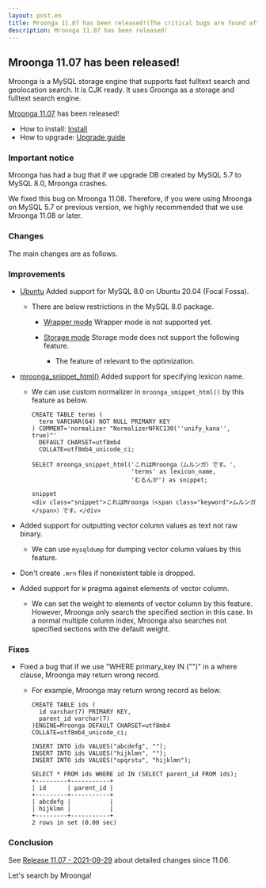 ```yaml
---
layout: post.en
title: Mroonga 11.07 has been released!(The critical bugs are found after 11.0.7 has been released)
description: Mroonga 11.07 has been released!
---
```


## Mroonga 11.07 has been released!

Mroonga is a MySQL storage engine that supports fast fulltext search
and geolocation search. It is CJK ready. It uses Groonga as a storage
and fulltext search engine.

[Mroonga 11.07](/docs/news.html#release-11-07) has been released!

* How to install: [Install](/docs/install.html)
* How to upgrade: [Upgrade guide](/docs/upgrade.html)

### Important notice

Mroonga has had a bug that if we upgrade DB created by MySQL 5.7 to MySQL 8.0, Mroonga crashes.

We fixed this bug on Mroonga 11.08.
Therefore, if you were using Mroonga on MySQL 5.7 or previous version,
we highly recommended that we use Mroonga 11.08 or later.

### Changes

The main changes are as follows.

### Improvements

* [Ubuntu](/docs/install/ubuntu.html) Added support for MySQL 8.0 on Ubuntu 20.04 (Focal Fossa).

  * There are below restrictions in the MySQL 8.0 package.

    * [Wrapper mode](/docs/tutorial/wrapper.html) Wrapper mode is not supported yet.

    * [Storage mode](/docs/tutorial/storage.html) Storage mode does not support the following feature.

      * The feature of relevant to the optimization.

* [mroonga_snippet_html()](/docs/reference/udf/mroonga_snippet_html.html) Added support for specifying lexicon name.

  * We can use custom normalizer in ``mroonga_smippet_html()`` by this feature as below.

    ```
    CREATE TABLE terms (
      term VARCHAR(64) NOT NULL PRIMARY KEY
    ) COMMENT='normalizer "NormalizerNFKC130(''unify_kana'', true)"'
      DEFAULT CHARSET=utf8mb4
      COLLATE=utf8mb4_unicode_ci;

    SELECT mroonga_snippet_html('これはMroonga（ムルンガ）です。',
                                'terms' as lexicon_name,
                                'むるんが') as snippet;

    snippet
    <div class="snippet">これはMroonga（<span class="keyword">ムルンガ</span>）です。</div>
    ```

* Added support for outputting vector column values as text not raw binary.

  * We can use ``mysqldump`` for dumping vector column values by this feature.

* Don't create ``.mrn`` files if nonexistent table is dropped.

* Added support for ``W`` pragma against elements of vector column.

  * We can set the weight to elements of vector column by this feature.
    However, Mroonga only search the specified section in this case.
    In a normal multiple column index, Mroonga also searches not specified sections with the default weight.

### Fixes

* Fixed a bug that if we use "WHERE primary_key IN ("")" in a where clause, Mroonga may return wrong record.

  * For example, Mroonga may return wrong record as below.

    ```
    CREATE TABLE ids (
      id varchar(7) PRIMARY KEY,
      parent_id varchar(7)
    )ENGINE=Mroonga DEFAULT CHARSET=utf8mb4 COLLATE=utf8mb4_unicode_ci;

    INSERT INTO ids VALUES("abcdefg", "");
    INSERT INTO ids VALUES("hijklmn", "");
    INSERT INTO ids VALUES("opqrstu", "hijklmn");

    SELECT * FROM ids WHERE id IN (SELECT parent_id FROM ids);
    +---------+-----------+
    | id      | parent_id |
    +---------+-----------+
    | abcdefg |           |
    | hijklmn |           |
    +---------+-----------+
    2 rows in set (0.00 sec)
    ```

### Conclusion

See [Release 11.07 - 2021-09-29](/docs/news.html#release-11-07) about detailed changes since 11.06.

Let's search by Mroonga!
